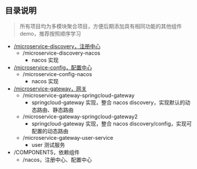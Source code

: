 ## 目录说明
> 所有项目均为多模块聚合项目，方便后期添加具有相同功能的其他组件 demo，推荐按照顺序学习

* [/microservice-discovery，注册中心](https://github.com/goindow/microservice-components-learning/tree/main/microservice-discovery)
  * /microservice-discovery-nacos
    * nacos 实现
* [/microservice-config，配置中心](https://github.com/goindow/microservice-components-learning/tree/main/microservice-config)
  * /microservice-config-nacos
    * nacos 实现
* [/microservice-gateway，网关](https://github.com/goindow/microservice-components-learning/tree/main/microservice-gateway)
  * /microservice-gateway-springcloud-gateway
    * springcloud-gateway 实现，整合 nacos discovery，实现默认的动态路由、静态路由
  * /microservice-gateway-springcloud-gateway2
    * springcloud-gateway 实现，整合 nacos discovery/config，实现可配置的动态路由
  * /microservice-gateway-user-service
    * user 测试服务
* /COMPONENTS，依赖组件
  * /nacos，注册中心、配置中心
